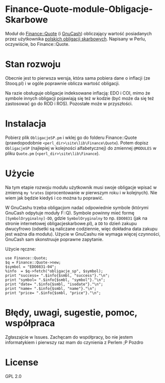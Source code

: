 # Finance-Quote-module-Obligacje-Skarbowe

Moduł do [Finance::Quote](https://github.com/finance-quote/finance-quote) (i [GnuCash](https://www.gnucash.org/)) obliczający wartość posiadanych przez użytkownika [polskich obligacji skarbowych](https://www.obligacjeskarbowe.pl/). Napisany w Perlu, oczywiście, bo Finance::Quote.

# Stan rozwoju

Obecnie jest to pierwsza wersja, która sama pobiera dane o inflacji (ze Stooq.pl) i w ogóle poprawnie oblicza wartość obligacji.

Na razie obsługuje obligacje indeksowane inflacją: EDO i COI, mimo że symbole innych obligacji pojawiają się też w kodzie (być może da się też zastosować go do ROD i ROS). Pozostałe może w przyszłości.

# Instalacja

Pobierz plik `ObligacjeSP.pm` i wklej go do folderu Finance::Quote (prawdopodobnie `<perl_dir>\site\lib\Finance\Quote`). Potem dopisz `ObligacjeSP` (najlepiej w kolejności alfabetycznej) do zmiennej `@MODULES` w pliku `Quote.pm` (`<perl_dir>\site\lib\Finance`).

# Użycie

Na tym etapie rozwoju modułu użytkownik musi swoje obligacje wpisać w zmienną `my %rates` (oprocentowanie w pierwszym roku i w kolejnych). Nie wiem jak będzie kiedyś i co można tu poprawić.

W GnuCashu trzeba obligacjom nadać odpowiednie symbole (którymi GnuCash odpytuje moduły F::Q). Symbole powinny mieć formę `[SymbolOryginalny]-DD`, gdzie `SymbolOryginalny` to np. `EDO0831` (jak na stronie internetowej obligacjeskarbowe.pl), a `DD` to dzień zakupu dwucyfrowo (odsetki są naliczane codziennie, więc dokładna data zakupu jest ważna dla modułu). Użycie w GnuCashu nie wymaga więcej czynności, GnuCash sam skonstruuje poprawne zapytanie.

Użycie ręczne:

```
use Finance::Quote;
$q = Finance::Quote->new;
$symbol = "EDO0831-04";
%info  = $q->fetch("obligacje_sp", $symbol);
print "success= ".$info{$smbl, "success"}."\n";
print "symbol= ".$info{$smbl, "symbol"}."\n";
print "date= ".$info{$smbl, "isodate"}."\n";
print "name= ".$info{$smbl, "name"}."\n";
print "price= ".$info{$smbl, "price"}."\n";
```

# Błędy, uwagi, sugestie, pomoc, współpraca

Zgłaszajcie w Issues. Zachęcam do współpracy, bo nie jestem informatykiem i pierwszy raz mam do czynienia z Perlem ;P Pozdro

# License
GPL 2.0
